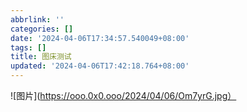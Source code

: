 ```yaml
---
abbrlink: ''
categories: []
date: '2024-04-06T17:34:57.540049+08:00'
tags: []
title: 图床测试
updated: '2024-04-06T17:42:18.764+08:00'
---
```

![图片](https://ooo.0x0.ooo/2024/04/06/Om7yrG.jpg）
